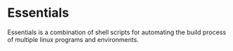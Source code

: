 # Essentials

Essentials is a combination of shell scripts for automating the build process of multiple linux programs and environments.
